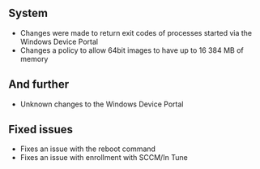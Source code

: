 ## System
- Changes were made to return exit codes of processes started via the Windows Device Portal
- Changes a policy to allow 64bit images to have up to 16 384 MB of memory

## And further
- Unknown changes to the Windows Device Portal

## Fixed issues
- Fixes an issue with the reboot command
- Fixes an issue with enrollment with SCCM/In Tune